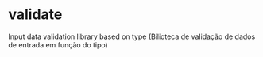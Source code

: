 # validate
Input data validation library based on type (Bilioteca de validação de dados de entrada em função do tipo)
